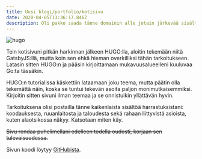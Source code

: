 ```yaml
---
title: Uusi blogi/portfolio/kotisivu
date: 2020-04-05T13:36:17.846Z
description: Oli pakko saada tänne domainin alle jotain järkevää sisältöä.
---
```

![hugo](/img/hugo.png)

Tein kotisivuni pitkän harkinnan jälkeen HUGO:lla, aloitin tekemään niitä GatsbyJS:llä, mutta koin sen ehkä hieman overkilliksi tähän tarkoitukseen. Latasin sitten HUGO:n ja pääsin kirjoittamaan mukavuusalueelleni kuuluvaa Go:ta tässäkin. 

HUGO:n tutorialissa käskettiin lataamaan joku teema, mutta päätin olla tekemättä näin, koska se tuntui tekevän asoita paljon monimutkaisemmiksi. Kirjoitin sitten sivuni ilman teemaa ja se onnistuikin yllättävän hyvin. 

Tarkoituksena olisi postailla tänne kaikenlaista sisältöä harrastuksistani: koodauksesta, ruuanlaitosta ja taloudesta sekä rahaan liittyvistä asioista, kuten alaotsikossa näkyy. Katsotaan miten käy.

~~Sivu rendaa puhelimellani edelleen todella oudosti, korjaan sen tulevaisuudessa.~~

Sivun koodi löytyy [GitHubista](https://github.com/Katajisto/ktjst-blog).